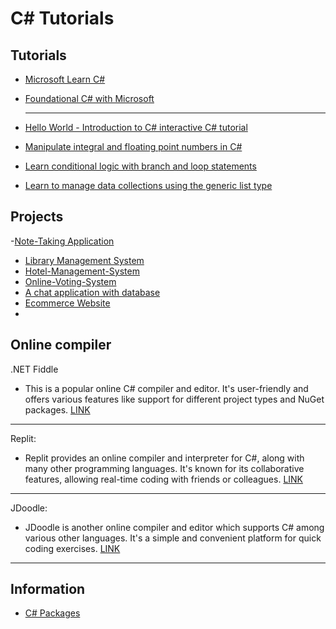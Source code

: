 # C# Tutorials

## Tutorials
- [Microsoft Learn C#](https://dotnet.microsoft.com/en-us/learn/csharp)
- [Foundational C# with Microsoft](https://www.freecodecamp.org/learn/foundational-c-sharp-with-microsoft/)

  ---
- [Hello World - Introduction to C# interactive C# tutorial](https://learn.microsoft.com/en-us/dotnet/csharp/tour-of-csharp/tutorials/hello-world?source=recommendations)
- [Manipulate integral and floating point numbers in C#](https://learn.microsoft.com/en-us/dotnet/csharp/tour-of-csharp/tutorials/numbers-in-csharp?source=recommendations)
- [Learn conditional logic with branch and loop statements](https://learn.microsoft.com/en-us/dotnet/csharp/tour-of-csharp/tutorials/branches-and-loops?source=recommendations)
- [Learn to manage data collections using the generic list type](https://learn.microsoft.com/en-us/dotnet/csharp/tour-of-csharp/tutorials/list-collection?source=recommendations)

## Projects
-[Note-Taking Application](https://github.com/CaptainChicky/Note-taking-App)
- [Library Management System](https://github.com/Husna-POYRAZ/Library-Management-System)
- [Hotel-Management-System](https://github.com/GayanGithub971012/Hotel-Management-System)
- [Online-Voting-System](https://github.com/srajat/Online-Voting-System)
- [A chat application with database](https://github.com/ohad-shai/chat-app-with-db)
- [Ecommerce Website](https://github.com/wjung6799/ECommerceTemplate)
- []()

## Online compiler
.NET Fiddle
- This is a popular online C# compiler and editor. It's user-friendly and offers various features like support for different project types and NuGet packages. [LINK](https://dotnetfiddle.net/)
---
Replit:
- Replit provides an online compiler and interpreter for C#, along with many other programming languages. It's known for its collaborative features, allowing real-time coding with friends or colleagues. [LINK](https://replit.com/languages/csharp)
---
JDoodle:
- JDoodle is another online compiler and editor which supports C# among various other languages. It's a simple and convenient platform for quick coding exercises. [LINK](https://www.jdoodle.com/compile-c-sharp-online/)
---
## Information
- [C# Packages](https://www.nuget.org/)
